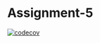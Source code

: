 # Assignment-5

[![codecov](https://codecov.io/gh/NamrathaG17/Assignment-5/branch/main/graph/badge.svg?token=QA72K3I87K)](https://codecov.io/gh/NamrathaG17/Assignment-5)
